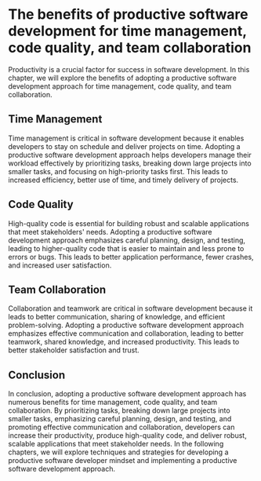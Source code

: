 The benefits of productive software development for time management, code quality, and team collaboration
========================================================================================================================================================================

Productivity is a crucial factor for success in software development. In this chapter, we will explore the benefits of adopting a productive software development approach for time management, code quality, and team collaboration.

Time Management
---------------

Time management is critical in software development because it enables developers to stay on schedule and deliver projects on time. Adopting a productive software development approach helps developers manage their workload effectively by prioritizing tasks, breaking down large projects into smaller tasks, and focusing on high-priority tasks first. This leads to increased efficiency, better use of time, and timely delivery of projects.

Code Quality
------------

High-quality code is essential for building robust and scalable applications that meet stakeholders' needs. Adopting a productive software development approach emphasizes careful planning, design, and testing, leading to higher-quality code that is easier to maintain and less prone to errors or bugs. This leads to better application performance, fewer crashes, and increased user satisfaction.

Team Collaboration
------------------

Collaboration and teamwork are critical in software development because it leads to better communication, sharing of knowledge, and efficient problem-solving. Adopting a productive software development approach emphasizes effective communication and collaboration, leading to better teamwork, shared knowledge, and increased productivity. This leads to better stakeholder satisfaction and trust.

Conclusion
----------

In conclusion, adopting a productive software development approach has numerous benefits for time management, code quality, and team collaboration. By prioritizing tasks, breaking down large projects into smaller tasks, emphasizing careful planning, design, and testing, and promoting effective communication and collaboration, developers can increase their productivity, produce high-quality code, and deliver robust, scalable applications that meet stakeholder needs. In the following chapters, we will explore techniques and strategies for developing a productive software developer mindset and implementing a productive software development approach.
